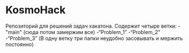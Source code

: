 # KosmoHack

Репозиторий для решений задач хакатона. Cодержит четыре ветки:
	-"main" (сюда потом замержим все)
	-“Problem_1”
	-“Problem_2”
	-“Problem_3”
(В одну ветку три папки неудобно засовывать и мержить постоянно)
